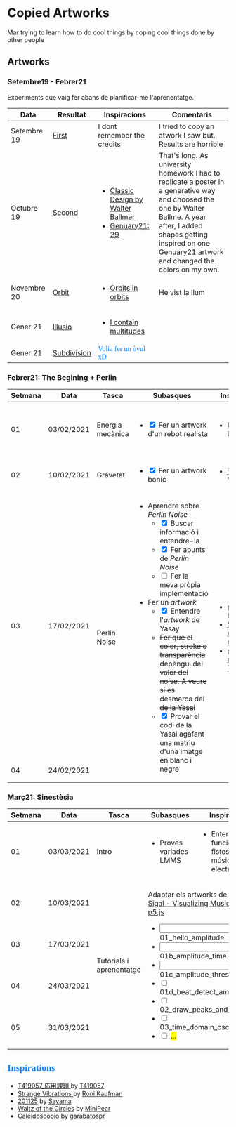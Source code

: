# Copied Artworks

<style> n { color: #0080ff; font-family: "Segoe Print" } </style>

Mar trying to learn how to do cool things by coping cool things done by other people

## Artworks

### Setembre19 - Febrer21

Experiments que vaig fer abans de planificar-me l'aprenentatge.

<table>
	<thead>
		<tr>
			<th>Data</th>
			<th>Resultat</th>
			<th>Inspiracions</th>
			<th>Comentaris</th>
		</tr>
	</thead>
	<tbody>
		<tr>
			<td>Setembre 19</td>
			<td><a href="random/first.html">First</a></td>
			<td>I dont remember the credits</td>
			<td>I tried to copy an atwork I saw but. Results are horrible</td>
		</tr>
		<tr>
			<td>Octubre 19</td>
			<td><a href="random/second.html">Second</a></td>
			<td>
				<ul>
					<li><a href="https://www.pinterest.es/pin/448319337905993970/">Classic Design by Walter Ballmer</a></li>
					<li><a href="https://www.reddit.com/r/generative/comments/l89ej4/any_shape_none_can_touch_genuary_2021_day_29/">Genuary21: 29</a></li>
				</ul>
			</td>
			<td>That's long. As university homework I had to replicate a poster in a generative way and choosed the one by Walter Ballme. A year after, I added shapes getting inspired on one Genuary21 artwork and changed the colors on my own.</td>
		</tr>
		<tr>
			<td>Novembre 20</td>
			<td><a href="movement/orbit/">Orbit</a></td>
			<td>
				<ul>
					<li><a href="https://www.reddit.com/r/generative/comments/jqiv25/orbits_in_orbits/">Orbits in orbits</a></li>
				</ul>
			</td>
			<td>He vist la llum</td>
		</tr>
		<tr>
			<td>Gener 21</td>
			<td><a href="random/Illusio.html">Illusio</a></td>
			<td>
				<ul>
					<li><a href="https://www.reddit.com/r/generative/comments/kyb93x/genuary_16_circles_i_contain_multitudes/">I contain multitudes</a></li>
				</ul>
			</td>
			<td></td>
		</tr>
		<tr>
			<td>Gener 21</td>
			<td><a href="random/subdivision.html">Subdivision</a></td>
			<td><n>Volia fer un òvul xD</n></td>
			<td></td>
		</tr>
	</tbody>
</table>

### Febrer21: The Begining + Perlin

<table>
	<thead>
		<tr>
			<th>Setmana</th>
			<th>Data</th>
			<th>Tasca</th>
			<th>Subasques</th>
			<th>Inspiracions</th>
			<th>Resultat</th>
			<th>Comentaris</th>
		</tr>
	</thead>
	<tbody>
		<tr>
			<td>01</td>
			<td>03/02/2021</td>
			<td>Energia mecànica</td>
			<td>
				<ul>
					<li><input type="checkbox" checked> Fer un artwork d'un rebot realista</li>
				</ul>
			</td>
			<td>
				<ul>
					<li><a href="https://openprocessing.org/sketch/1018746">Repulsion</a> by <a href="https://openprocessing.org/user/247507?view=sketches">Coolkid</a></li>
				</ul>
			</td>
			<td>
				<ul>
					<li><a href="gravity/waterflower.html">Waterflower</a></li>
					<li><a href="gravity/pilota.html">Pilota</a></li>
				</ul>
			</td>
			<td>La pilota Ok, la floreta no ha quedat com volia ni de broma...</td>
		</tr>
		<tr>
			<td>02</td>
			<td>10/02/2021</td>
			<td>Gravetat</td>
			<td>
				<ul>
					<li><input type="checkbox" checked> Fer un artwork bonic</li>
				</ul>
			</td>
			<td>
				<ul>
					<li><a href="https://openprocessing.org/sketch/1039447">音の対流</a> by Yuki</li>
				</ul>
			</td>
			<td>
				<ul>
					<li><a href="gravity/rain.html">Purple Rain</a></li>
				</ul>
			</td>
			<td></td>
		</tr>
		<tr>
			<td>03</td>
			<td>17/02/2021</td>
			<td rowspan=2>Perlin Noise</td>
			<td rowspan=2>
				<ul>
					<li>Aprendre sobre <em>Perlin Noise</em>
						<ul>
							<li><input type="checkbox" checked> Buscar informació i entendre-la</li>
							<li><input type="checkbox" checked> Fer apunts de <em>Perlin Noise</em></li>
							<li><input type="checkbox"> Fer la meva pròpia implementació</li>
						</ul>
					</li>
					<li>Fer un <em>artwork</em>
						<ul>
							<li><input type="checkbox" checked> Entendre l'<em>artwork</em> de Yasay</li>
							<li><s>Fer que el color, stroke o transparència depèngui del valor del noise. A veure si es desmarca del de la Yasai</s></li>
							<li><input type="checkbox" checked> Provar el codi de la Yasai agafant una matriu d'una imatge en blanc i negre</li>
						</ul>
					</li>
				</ul>
			</td>
			<td rowspan=2>
				<ul>
					<li><a href="https://openprocessing.org/sketch/494102">perlin noise</a> by <a href="https://openprocessing.org/user/111178?view=sketches">yasai</a></li>
					<li><a href="https://openprocessing.org/sketch/1073722">Spinning wheels </a> by <a href="https://openprocessing.org/user/118807?view=sketches">garabatospr</a></li>
					<li><a href="https://openprocessing.org/sketch/566877">perlin noise redux </a> by <a href="https://openprocessing.org/user/77286?view=sketches">Tony</a></li>
				</ul>
			</td>
			<td rowspan=2>
				<ul>
					<li><a href="perlin/wood.html">Wood</a></li>
				</ul>
			</td>
			<td>Li he copiat la idea a la Yasai però amb el meu estil i alguna aportació menor, clar que fet i fet, el pes de l'artwork recau en l'algorisme de Perlin i clar...</td>
		</tr>
		<tr>
			<td>04</td>
			<td>24/02/2021</td>
		</tr>
	</tbody>
</table>

### Març21: Sinestèsia

<table>
	<thead>
		<tr>
			<th>Setmana</th>
			<th>Data</th>
			<th>Tasca</th>
			<th>Subasques</th>
			<th>Inspiracions</th>
			<th>Resultat</th>
			<th>Comentaris</th>
		</tr>
	</thead>
	<tbody>
		<tr>
			<td>01</td>
			<td>03/03/2021</td>
			<td>Intro</td>
			<td>
				<ul>
					<li>Proves variades LMMS</li>
				</ul>
			</td>
			<td>
				<ul>
					<li>Entendre com funcionen les fistes de la música electrònica</li>
				</ul>
			</td>
			<td>Les pròpies demos del programa</td>
			<td></td>
		</tr>
		<tr>
			<td>02</td>
			<td>10/03/2021</td>
			<td rowspan=4>Tutorials i aprenentatge</td>
			<td rowspan=4 colspan=2>
				<p>Adaptar els artworks de <a href="https://github.com/therewasaguy/p5-music-viz">Jason Sigal - Visualizing Music with p5.js</a></p>
				<ul>
					<li><input type="checkbox checked"> 01_hello_amplitude</li>
					<li><input type="checkbox checked"> 01b_amplitude_time</li>
					<li><input type="checkbox checked"> 01c_amplitude_threshold</li>
					<li><input type="checkbox"> 01d_beat_detect_amplitude</li>
					<li><input type="checkbox"> 02_draw_peaks_and_playhead</li>
					<li><input type="checkbox"> 03_time_domain_oscilloscope</li>
					<li><input type="checkbox"> <mark>...</mark></li>
				</ul>
			</td>
			<td rowspan=4>
				<ul>
					<li><a href="#"><mark>...</mark></a></li>
				</ul>
			</td>
			<td rowspan=4><mark>...</mark></td>
		</tr>
		<tr>
			<td>03</td>
			<td>17/03/2021</td>
		</tr>
		<tr>
			<td>04</td>
			<td>24/03/2021</td>
		</tr>
		<tr>
			<td>05</td>
			<td>31/03/2021</td>
		</tr>
	</tbody>
</table>

## <n>Inspirations</n>

* [T419057_応用課題 ](https://www.openprocessing.org/sketch/1057412) by [T419057](https://www.openprocessing.org/user/251428?view=sketches)
* [Strange Vibrations ](https://openprocessing.org/sketch/1051702) by [Roni Kaufman](https://openprocessing.org/user/184331?view=sketches)
* [201125](https://openprocessing.org/sketch/1026423) by [Sayama](https://openprocessing.org/user/159668?view=sketches)
* [Waltz of the Circles](https://openprocessing.org/sketch/748916) by [MiniPear](https://openprocessing.org/user/144707?view=sketches)
* [Caleidoscopio](https://openprocessing.org/sketch/940954) by [garabatospr](https://openprocessing.org/user/118807?view=sketches)